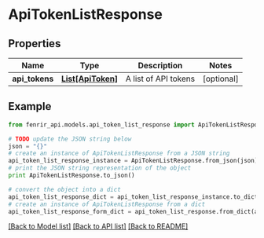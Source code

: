 # ApiTokenListResponse


## Properties

Name | Type | Description | Notes
------------ | ------------- | ------------- | -------------
**api_tokens** | [**List[ApiToken]**](ApiToken.md) | A list of API tokens | [optional] 

## Example

```python
from fenrir_api.models.api_token_list_response import ApiTokenListResponse

# TODO update the JSON string below
json = "{}"
# create an instance of ApiTokenListResponse from a JSON string
api_token_list_response_instance = ApiTokenListResponse.from_json(json)
# print the JSON string representation of the object
print ApiTokenListResponse.to_json()

# convert the object into a dict
api_token_list_response_dict = api_token_list_response_instance.to_dict()
# create an instance of ApiTokenListResponse from a dict
api_token_list_response_form_dict = api_token_list_response.from_dict(api_token_list_response_dict)
```
[[Back to Model list]](../README.md#documentation-for-models) [[Back to API list]](../README.md#documentation-for-api-endpoints) [[Back to README]](../README.md)


